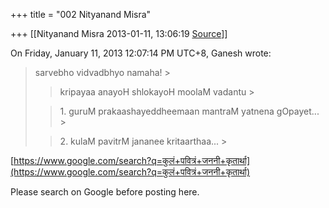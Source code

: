 +++
title = "002 Nityanand Misra"

+++
[[Nityanand Misra	2013-01-11, 13:06:19 [Source](https://groups.google.com/g/bvparishat/c/T0mR_0Da1OU)]]



  
  
On Friday, January 11, 2013 12:07:14 PM UTC+8, Ganesh wrote:

> sarvebho vidvadbhyo namaha! >
> 
> >   
> > 
> > 
> > kripayaa anayoH shlokayoH moolaM vadantu >
> 
> > 
> >   
> > 
> > 
> > 1\. guruM prakaashayeddheemaan mantraM yatnena gOpayet... >
> 
> > 
> > 2\. kulaM pavitrM jananee kritaarthaa... >
> 
> > 
> >   
> > 

  
[https://www.google.com/search?q=कुलं+पवित्रं+जननी+कृतार्था](https://www.google.com/search?q=कुलं+पवित्रं+जननी+कृतार्था)  
  
Please search on Google before posting here.

  

